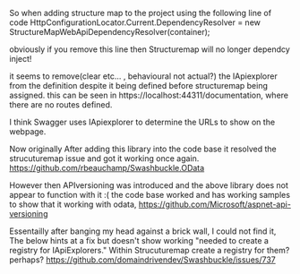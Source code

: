 ﻿So when adding structure map to the project <c ref="App.Core.Application.App_Start.StructuremapWebApi">
using the following line of code 
HttpConfigurationLocator.Current.DependencyResolver = new StructureMapWebApiDependencyResolver(container);

obviously if you remove this line then Structuremap will no longer dependcy inject! 


it seems to remove(clear etc... , behavioural not actual?) the IApiexplorer from the definition despite it being defined before
structuremap being assigned. this can be seen in https://localhost:44311/documentation, where there are no routes defined. 

I think Swagger uses IApiexplorer to determine the URLs to show on the webpage. 

Now originally After adding this library into the code base it resolved the strucuturemap issue and got it working once again.
https://github.com/rbeauchamp/Swashbuckle.OData


However then APIversioning was introduced and the above library does not appear to function with it :(
the code base worked and has working samples to show that it working with odata, 
https://github.com/Microsoft/aspnet-api-versioning

Essentailly after banging my head against a brick wall, I could not find it,
The below hints at a fix but doesn't show working
"needed to create a registry for IApiExplorers." Within Strucuturemap create a registry for them? perhaps?
https://github.com/domaindrivendev/Swashbuckle/issues/737



